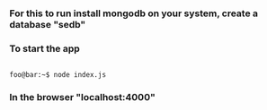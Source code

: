 ### For this to run install mongodb on your system, create a database "sedb"


### To start the app

```console

foo@bar:~$ node index.js

```
### In the browser "localhost:4000"


